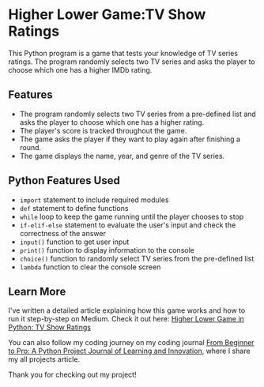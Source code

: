 # Higher Lower Game:TV Show Ratings

This Python program is a game that tests your knowledge of TV series ratings. The program randomly selects two TV series and asks the player to choose which one has a higher IMDb rating.

## Features

- The program randomly selects two TV series from a pre-defined list and asks the player to choose which one has a higher rating.
- The player's score is tracked throughout the game.
- The game asks the player if they want to play again after finishing a round.
- The game displays the name, year, and genre of the TV series.

## Python Features Used

- `import` statement to include required modules
- `def` statement to define functions
- `while` loop to keep the game running until the player chooses to stop
- `if-elif-else` statement to evaluate the user's input and check the correctness of the answer
- `input()` function to get user input
- `print()` function to display information to the console
- `choice()` function to randomly select TV series from the pre-defined list
- `lambda` function to clear the console screen

## Learn More

I've written a detailed article explaining how this game works and how to run it step-by-step on Medium. Check it out here: [Higher Lower Game in Python: TV Show Ratings](https://medium.com/@ajbrohi/higher-lower-game-in-python-tv-show-ratings-85322b5c936)

You can also follow my coding journey on my coding journal [From Beginner to Pro: A Python Project Journal of Learning and Innovation](https://medium.com/@ajbrohi/from-beginner-to-pro-a-python-project-journal-of-learning-and-innovation-60ede797a9c3), where I share my all projects article.

Thank you for checking out my project!
